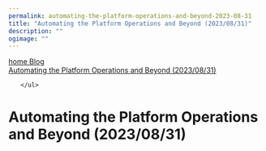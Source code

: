 ```yaml
---
permalink: automating-the-platform-operations-and-beyond-2023-08-31
title: "Automating the Platform Operations and Beyond (2023/08/31)"
description: ""
ogimage: ""
---
```



<nav>
  <a class="home" href="/">
    <span class="material-symbols-rounded">
      home
    </span>
    <span>
      Blog
    </span>
  </a>
  <div class="article">
    <a class="title" href="#">
      Automating the Platform Operations and Beyond (2023/08/31)
    </a>
    <ul>
      
    </ul>
  </div>
</nav>

<!-- Copyright (c) 2023 Tobias Briones. All rights reserved. -->
<!-- SPDX-License-Identifier: CC-BY-4.0 -->
<!-- This file is part of https://github.com/tobiasbriones/blog -->

# Automating the Platform Operations and Beyond (2023/08/31)


